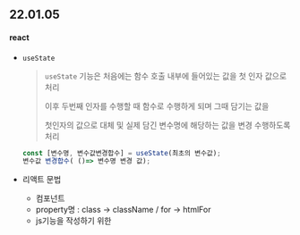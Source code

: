 ## 22.01.05

#### react

- `useState`

  >`useState` 기능은 처음에는 함수 호출 내부에 들어있는 값을 첫 인자 값으로 처리
  >
  >이후 두번째 인자를 수행할 때 함수로 수행하게 되며 그때 담기는 값을 
  >
  >첫인자의 값으로 대체 및 실제 담긴 변수명에 해당하는 값을 변경 수행하도록 처리

  ```js
  const [변수명, 변수값변경합수] = useState(최초의 변수값);
  변수값 변경합수( ()=> 변수명 변경 값);
  ```

  

- 리액트 문법
  - 컴포넌트
  - property명 : class -> className / for -> htmlFor
  - js기능을 작성하기 위한



